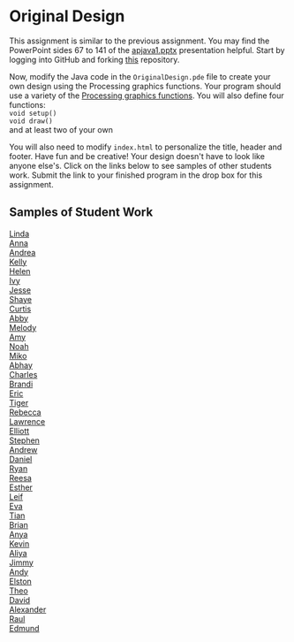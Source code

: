 Original Design
===============

This assignment is similar to the previous assignment. You may find the PowerPoint sides 67 to 141 of the [apjava1.pptx](https://drive.google.com/open?id=0Bz2ZkT6qWPYTVkF4Q19aZ3dfdk0) presentation helpful. Start by logging into GitHub and forking [this](https://github.com/LowellSampleClass/OriginalDesign) repository.  

Now, modify the Java code in the `OriginalDesign.pde` file to create your own design using the Processing graphics functions. Your program should use a variety of the [Processing graphics functions](https://processing.org/reference/). You will also
define four functions:  
`void setup()`  
`void draw()`  
and at least two of your own 

You will also need to modify `index.html` to personalize the title, header and footer. Have fun and be creative! Your design doesn't have to look like anyone else's. Click on the links below to see samples of other students work. Submit the link to your finished program in the drop box for this assignment.

Samples of Student Work
-----------------------
[Linda](http://wanglindal.github.io/OriginalDesign/)  
[Anna](http://annaz8.github.io/OriginalDesign/)  
[Andrea](http://ardzejafyl.github.io/OriginalDesign/)  
[Kelly](http://kellyhuang21.github.io/OriginalDesign/)  
[Helen](http://hezhang2.github.io/OriginalDesign/)  
[Ivy](http://ivyla.github.io/OriginalDesign/)  
[Jesse](http://jessew927.github.io/OriginalDesign/)  
[Shaye](http://shayehong.github.io/OriginalDesign/)  
[Curtis](http://oyaaya.github.io/OriginalDesign/)  
[Abby](http://abbiii.github.io/OriginalDesign/)  
[Melody](http://itsmelodious.github.io/OriginalDesign/)  
[Amy](http://amhe3.github.io/OriginalDesign/)  
[Noah](http://noahzpepper.github.io/OriginalDesign/)  
[Miko](http://mikolajkrajewski.github.io/OriginalDesign/)  
[Abhay](http://negiabhay98.github.io/OriginalDesign/)  
[Charles](http://chadvincula.github.io/OriginalDesign/)  
[Brandi](http://brw1221.github.io/OriginalDesign/)  
[Eric](http://eryup.github.io/OriginalDesign/)  
[Tiger](http://tigerrlao.github.io/OriginalDesign/)  
[Rebecca](http://rebeckur.github.io/OriginalDesign/)  
[Lawrence](http://shakaking.github.io/OriginalDesign/)  
[Elliott](http://elliottdebruin.github.io/OriginalDesign/)  
[Stephen](http://stephendoes.github.io/OriginalDesign/)  
[Andrew](http://andrewtheo.github.io/OriginalDesign/)  
[Daniel](http://donutdaniel.github.io/OriginalDesign/)  
[Ryan](http://ryanjacko.github.io/OriginalDesign/)  
[Reesa](http://aljini.github.io/OriginalDesign/)  
[Esther](http://elam2016.github.io/OriginalDesign/)  
[Leif](http://leifmorgan.github.io/OriginalDesign/)  
[Eva](http://caieva21.github.io/OriginalDesign/)  
[Tian](https://tianlunlee.github.io/OriginalDesign/)  
[Brian](http://btx123.github.io/OriginalDesign/)  
[Anya](http://anyacakes.github.io/OriginalDesign/)  
[Kevin](http://oohklim.github.io/OriginalDesign/)  
[Aliya](http://aliyachambless.github.io/OriginalDesign/)  
[Jimmy](http://furiouspenguins.github.io/OriginalDesign/)  
[Andy](http://anonymous001.github.io/OriginalDesign/)  
[Elston](http://458elma.github.io/OriginalDesign/)  
[Theo](http://awesomestickman.github.io/OriginalDesign/)  
[David](http://unuse45.github.io/OriginalDesign/)  
[Alexander](http://alzhu1.github.io/OriginalDesign/)  
[Raul](http://raulrosen.github.io/OriginalDesign/)  
[Edmund](http://firework999363.github.io/OriginalDesign/)  

